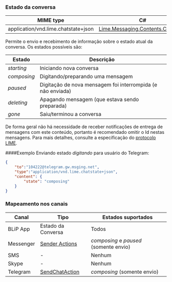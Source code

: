 ### Estado da conversa
| MIME type                                 | C#                                        |
|-------------------------------------------|-------------------------------------------|
| application/vnd.lime.chatstate+json | [Lime.Messaging.Contents.ChatState](https://github.com/takenet/lime-csharp/blob/master/src/Lime.Messaging/Contents/ChatState.cs) |

Permite o envio e recebimento de informação sobre o estado atual da conversa. Os estados possíveis são:

| Estado        | Descrição                          |
|---------------|------------------------------------|
| *starting*    | Iniciando nova conversa |
| *composing*   | Digitando/preparando uma mensagem  |
| *paused*      | Digitação de nova mensagem foi interrompida (e não enviada)  |
| *deleting*    | Apagando mensagem (que estava sendo preparada) |
| *gone*        | Saiu/terminou a conversa  |

De forma geral não há necessidade de receber notificações de entrega de mensagens com este conteúdo, portanto é recomendado omitir o  Id nestas mensagens.
Para mais detalhes, consulte a especificação do [protocolo LIME](http://limeprotocol.org/content-types.html#chatstate).

####Exemplo
Enviando estado *digitando* para usuário do Telegram:
```json
{
    "to":"104222@telegram.gw.msging.net",
    "type":"application/vnd.lime.chatstate+json",
    "content": {
        "state": "composing"
    }
}
```

### Mapeamento nos canais

| Canal              | Tipo      | Estados suportados      | 
|--------------------|-----------|-------------------------|
| BLiP App           | Estado da Conversa | Todos |
| Messenger          | [Sender Actions](https://developers.facebook.com/docs/messenger-platform/send-api-reference/sender-actions) | *composing* e *paused* (somente envio) |
| SMS                | - | Nenhum |
| Skype              | - | Nenhum |
| Telegram           | [SendChatAction](https://core.telegram.org/bots/api#sendchataction) | *composing* (somente envio) |
